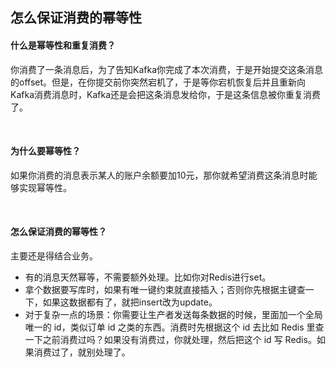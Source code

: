 ## 怎么保证消费的幂等性

#### 什么是幂等性和重复消费？

你消费了一条消息后，为了告知Kafka你完成了本次消费，于是开始提交这条消息的offset。但是，在你提交前你突然宕机了，于是等你宕机恢复后并且重新向Kafka消费消息时，Kafka还是会把这条消息发给你，于是这条信息被你重复消费了。

<br>

#### 为什么要幂等性？

如果你消费的消息表示某人的账户余额要加10元，那你就希望消费这条消息时能够实现幂等性。

<br>

#### 怎么保证消费的幂等性？

主要还是得结合业务。

- 有的消息天然幂等，不需要额外处理。比如你对Redis进行set。
- 拿个数据要写库时，如果有唯一键约束就直接插入；否则你先根据主键查一下，如果这数据都有了，就把insert改为update。
- 对于复杂一点的场景：你需要让生产者发送每条数据的时候，里面加一个全局唯一的 id，类似订单 id 之类的东西。消费时先根据这个 id 去比如 Redis 里查一下之前消费过吗？如果没有消费过，你就处理，然后把这个 id 写 Redis。如果消费过了，就别处理了。